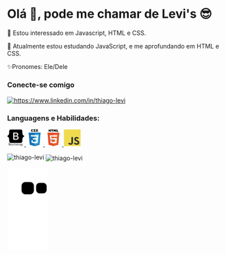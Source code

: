 <h1>Olá 👋, pode me chamar de Levi's 😎 </h1>
<p>👀 Estou interessado em Javascript, HTML e CSS.</p>
<p>🌱 Atualmente estou estudando JavaScript, e me aprofundando em HTML e CSS.</p>
<p>✨Pronomes: Ele/Dele</p>
<h3 align="left">Conecte-se comigo </h3>
<p align="left">
<a href="https://linkedin.com/in/https://www.linkedin.com/in/thiago-levi" target="blank"><img align="center" src="https://raw.githubusercontent.com/rahuldkjain/github-profile-readme-generator/master/src/images/icons/Social/linked-in-alt.svg" alt="https://www.linkedin.com/in/thiago-levi" height="30" width="40" /></a>
</p>
<h3 align="left">Languagens e Habilidades:</h3>

<p align="left"> <a href="https://getbootstrap.com" target="_blank" rel="noreferrer"> 
 <img src="https://raw.githubusercontent.com/devicons/devicon/master/icons/bootstrap/bootstrap-plain-wordmark.svg" alt="bootstrap" width="40" height="40"/> </a> <a href="https://www.w3schools.com/css/" target="_blank" rel="noreferrer"> <img src="https://raw.githubusercontent.com/devicons/devicon/master/icons/css3/css3-original-wordmark.svg" alt="css3" width="40" height="40"/> </a> <a href="https://www.w3.org/html/" target="_blank" rel="noreferrer"> <img src="https://raw.githubusercontent.com/devicons/devicon/master/icons/html5/html5-original-wordmark.svg" alt="html5" width="40" height="40"/> </a> <a href="https://developer.mozilla.org/en-US/docs/Web/JavaScript" target="_blank" rel="noreferrer"> <img src="https://raw.githubusercontent.com/devicons/devicon/master/icons/javascript/javascript-original.svg" alt="javascript" width="40" height="40"/> </a> </p>

<p><img align="left" src="https://github-readme-stats.vercel.app/api/top-langs?username=thiago-levi&show_icons=true&locale=en&layout=compact&theme=dracula" alt="thiago-levi" /></p>
<p>&nbsp;<img align="center" src="https://github-readme-stats.vercel.app/api?username=thiago-levi&show_icons=true&locale=en&theme=dracula" alt="thiago-levi" /></p>


  ![Snake animation](https://github.com/Thiago-Levi/Thiago-Levi/blob/output/github-contribution-grid-snake.svg)
